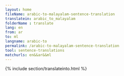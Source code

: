 ```yaml
---
layout: home
fileName: arabic-to-malayalam-sentence-translation
translatein: arabic_to_malayalam
folderName : translate
lang: en
from: ar
to: ml
langname: arabic-to
permalink: /arabic-to-malayalam-sentence-translation
tool: sentence-translations
matchurls: en&&ar&&ml
---
```

{% include section/translateinto.html %}

